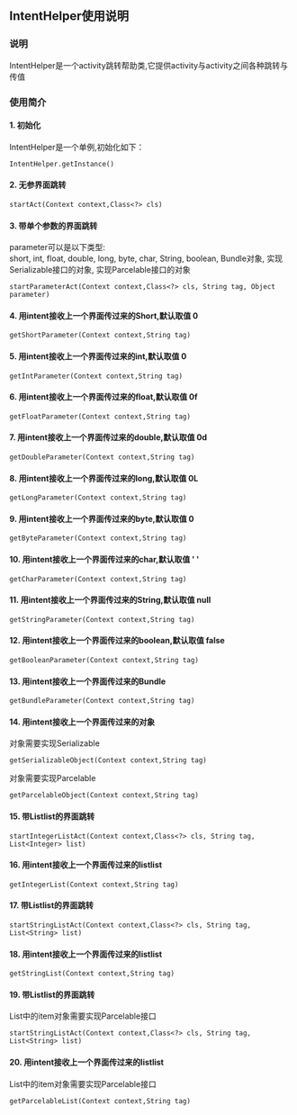 ## IntentHelper使用说明

### 说明
IntentHelper是一个activity跳转帮助类,它提供activity与activity之间各种跳转与传值

### 使用简介
#### 1. 初始化
IntentHelper是一个单例,初始化如下：
```
IntentHelper.getInstance()
```
#### 2. 无参界面跳转
```
startAct(Context context,Class<?> cls)
```
#### 3. 带单个参数的界面跳转
parameter可以是以下类型:  
short, int, float, double, long, byte, char, String, boolean, Bundle对象, 实现Serializable接口的对象, 实现Parcelable接口的对象
```
startParameterAct(Context context,Class<?> cls, String tag, Object parameter)
```
#### 4. 用intent接收上一个界面传过来的Short,默认取值 0
```
getShortParameter(Context context,String tag)
```
#### 5. 用intent接收上一个界面传过来的int,默认取值 0
```
getIntParameter(Context context,String tag)
```
#### 6. 用intent接收上一个界面传过来的float,默认取值 0f
```
getFloatParameter(Context context,String tag)
```
#### 7. 用intent接收上一个界面传过来的double,默认取值 0d
```
getDoubleParameter(Context context,String tag)
```
#### 8. 用intent接收上一个界面传过来的long,默认取值 0L
```
getLongParameter(Context context,String tag)
```
#### 9. 用intent接收上一个界面传过来的byte,默认取值 0
```
getByteParameter(Context context,String tag)
```
#### 10. 用intent接收上一个界面传过来的char,默认取值 ' '
```
getCharParameter(Context context,String tag)
```
#### 11. 用intent接收上一个界面传过来的String,默认取值 null
```
getStringParameter(Context context,String tag)
```
#### 12. 用intent接收上一个界面传过来的boolean,默认取值 false
```
getBooleanParameter(Context context,String tag)
```
#### 13. 用intent接收上一个界面传过来的Bundle
```
getBundleParameter(Context context,String tag)
```
#### 14. 用intent接收上一个界面传过来的对象
对象需要实现Serializable
```
getSerializableObject(Context context,String tag)
```
对象需要实现Parcelable
```
getParcelableObject(Context context,String tag)
```
#### 15. 带List<Integer>list的界面跳转
```
startIntegerListAct(Context context,Class<?> cls, String tag, List<Integer> list)
```
#### 16. 用intent接收上一个界面传过来的list<Integer>list
```
getIntegerList(Context context,String tag)
```
#### 17. 带List<String>list的界面跳转
```
startStringListAct(Context context,Class<?> cls, String tag, List<String> list)
```
#### 18. 用intent接收上一个界面传过来的list<String>list
```
getStringList(Context context,String tag)
```
#### 19. 带List<Parcelable>list的界面跳转
List中的item对象需要实现Parcelable接口
```
startStringListAct(Context context,Class<?> cls, String tag, List<String> list)
```
#### 20. 用intent接收上一个界面传过来的list<Parcelable>list
List中的item对象需要实现Parcelable接口
```
getParcelableList(Context context,String tag)
```

